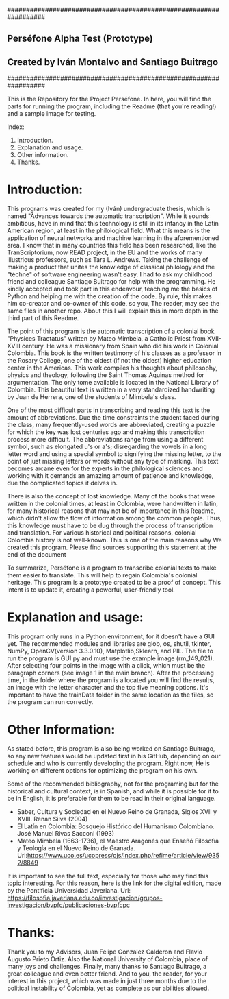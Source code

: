 ##################################################################
##                 Perséfone Alpha Test (Prototype)             ##
##            Created by Iván Montalvo and Santiago Buitrago    ##
##################################################################

This is the Repository for the Project Perséfone. In here, you will find the parts for running the program,
including the Readme (that you're reading!) and a sample image for testing.

Index:
1. Introduction.
2. Explanation and usage.
3. Other information.
4. Thanks.


# Introduction:

  This programs was created for my (Iván) undergraduate thesis, which is named "Advances towards the automatic transcription".
  While it sounds ambitious, have in mind that this technology is still in its infancy in the Latin American region, at least
  in the philological field. What this means is the application of neural networks and machine learning in the aforementioned
  area. I know that in many countries this field has been researched, like the TranScriptorium, now READ project, in the EU and
  the works of many illustrious professors, such as Tara L. Andrews. Taking the challenge of making a product that unites the
  knowledge of classical philology and the "téchne" of software engineering wasn't easy. I had to ask my childhood friend and 
  colleague Santiago Buitrago for help with the programming. He kindly accepted and took part in this endeavour, teaching me the 
  basics of Python and helping me with the creation of the code. By rule, this makes him co-creator and co-owner of this code, 
  so you, The reader, may see the same files in another repo. About this I will explain this in more depth in the 
  third part of this Readme.
  
  The point of this program is the automatic transcription of a colonial book "Physices Tractatus" written by Mateo Mimbela, a
  Catholic Priest from XVII-XVIII century. He was a missionary from Spain who did his work in Colonial Colombia. This book is 
  the written testimony of his classes as a professor in the Rosary College, one of the oldest (if not the oldest) higher 
  education center in the Americas. This work compiles his thoughts about philosophy, physics and theology, following the Saint 
  Thomas Aquinas method for argumentation. The only tome available is located in the National Library of Colombia. This 
  beautiful text is written in a very standardized handwriting by Juan de Herrera, one of the students of Mimbela's class.
  
  One of the most difficult parts in transcribing and reading this text is the amount of abbreviations. Due the time constraints 
  the student faced during the class, many frequently-used words are abbreviated, creating a puzzle for which the key 
  was lost centuries ago and making this transcription process more difficult. The abbreviations range from using a different 
  symbol, such as elongated u's or a's; disregarding the vowels in a long letter word and using a special symbol to signifying 
  the missing letter, to the point of just missing letters or words without any type of marking. This text becomes arcane even 
  for the experts in the philological sciences and working with it demands an amazing amount of patience and knowledge, due the
  complicated topics it delves in. 
 
 There is also the concept of lost knowledge. Many of the books that were written in the colonial times, at least in Colombia,
 were handwritten in latin, for many historical reasons that may not be of importance in this Readme, which didn't allow the 
 flow of information among the common people. Thus, this knowledge must have to be dug through the process of transcription
 and translation. For various historical and political reasons, colonial Colombia history is not well-known. This is one of the 
 main reasons why We created this program. Please find sources supporting this statement at the end of the document
 
 To summarize, Perséfone is a program to transcribe colonial texts to make them easier to translate. This will help to regain
 Colombia's colonial heritage. This program is a prototype created to be a proof of concept. This intent is to update it, 
 creating a powerful, user-friendly tool.
 
 
# Explanation and usage:

  This program only runs in a Python environment, for it doesn't have a GUI yet. The recommended modules and libraries are 
  glob, os, shutil, tkinter, NumPy, OpenCV(version 3.3.0.10), Matplotlib,Sklearn, and PIL. The file to run the program
  is GUI.py and must use the example image (rm_149_021). After selecting four points in the image with a click, which must be 
  the paragraph corners (see image 1 in the main branch). After the processing time, in the folder where 
  the program is allocated you will find the results, an image with the letter character and the top five meaning options. 
  It's important to have the trainData folder in the same location as the files, so the program can run correctly.


# Other Information:
  
  As stated before, this program is also being worked on Santiago Buitrago, so any new features would be updated first in
  his GitHub, depending on our schedule and who is currently developing the program. Right now, He is working on different 
  options for optimizing the program on his own.
  
  Some of the recommended bibliography, not for the programing but for the historical and cultural context, is in Spanish, and
  while it is possible for it to be in English, it is preferable for them to be read in their original language.
  
   * Saber, Cultura y Sociedad en el Nuevo Reino de Granada, Siglos XVII y XVIII. Renan Silva (2004)
   * El Latín en Colombia: Bosquejo Histórico del Humanismo Colombiano. José Manuel Rivas Sacconi (1993)
   * Mateo Mimbela (1663-1736), el Maestro Aragonés que Enseñó Filosofía y Teología en el Nuevo Reino de Granada.
   Url:https://www.uco.es/ucopress/ojs/index.php/refime/article/view/9352/8849
   
   It is important to see the full text, especially for those who may find this topic interesting. For this reason, here is the
   link for the digital edition, made by the Pontificia Universidad Javeriana. 
   Url: https://filosofia.javeriana.edu.co/investigacion/grupos-investigacion/bvpfc/publicaciones-bvpfcpc


# Thanks:
   
  Thank you to my Advisors, Juan Felipe Gonzalez Calderon and Flavio Augusto Prieto Ortiz. Also the National University of
  Colombia, place of many joys and challenges. Finally, many thanks to Santiago Buitrago, a great colleague and even better
  friend. And to you, the reader, for your interest in this project, which was made in just three months due to the political 
  instability of Colombia, yet as complete as our abilities allowed. 
